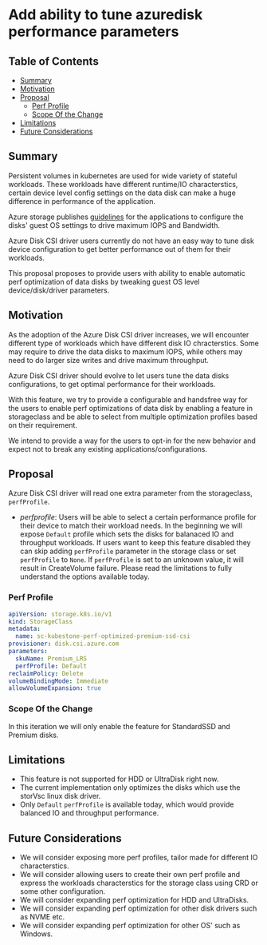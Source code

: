 # Add ability to tune azuredisk performance parameters

## Table of Contents

<!-- toc -->
- [Summary](#summary)
- [Motivation](#motivation)
- [Proposal](#proposal)
  - [Perf Profile](#perf-profile)
  - [Scope Of the Change](#scope-of-the-change)
- [Limitations](#limitations)
- [Future Considerations](#future-considerations)
<!-- /toc -->

## Summary

Persistent volumes in kubernetes are used for wide variety of stateful workloads.
These workloads have different runtime/IO characterstics, certain device level config settings
on the data disk can make a huge difference in performance of the application.

Azure storage publishes [guidelines](https://docs.microsoft.com/en-us/azure/virtual-machines/premium-storage-performance)
for the applications to configure the disks' guest OS settings to drive maximum IOPS and Bandwidth.

Azure Disk CSI driver users currently do not have an easy way to tune disk device configuration to
get better performance out of them for their workloads.

This proposal proposes to provide users with ability to enable automatic perf optimization of data
disks by tweaking guest OS level device/disk/driver parameters.

## Motivation

As the adoption of the Azure Disk CSI driver increases, we will encounter different type
of workloads which have different disk IO chracterstics. Some may require to drive the data
disks to maximum IOPS, while others may need to do larger size writes and drive maximum throughput.

Azure Disk CSI driver should evolve to let users tune the data disks configurations, to get optimal
performance for their workloads.

With this feature, we try to provide a configurable and handsfree way for the users to enable
perf optimizations of data disk by enabling a feature in storageclass and be able to select from
multiple optimization profiles based on their requirement.

We intend to provide a way for the users to opt-in for the new behavior and expect not to break
any existing applications/configurations.

## Proposal

Azure Disk CSI driver will read one extra parameter from the storageclass, `perfProfile`.

- *perfprofile*: Users will be able to select a certain performance profile for their device to match their
workload needs. In the beginning we will expose `Default` profile which sets the disks for balanaced IO and throughput
workloads. If users want to keep this feature disabled they can skip adding `perfProfile` parameter in the storage class
or set `perfProfile` to `None`. If `perfProfile` is set to an unknown value, it will result in CreateVolume failure.
Please read the limitations to fully understand the options available today.

### Perf Profile

```yaml
apiVersion: storage.k8s.io/v1
kind: StorageClass
metadata:
  name: sc-kubestone-perf-optimized-premium-ssd-csi
provisioner: disk.csi.azure.com
parameters:
  skuName: Premium_LRS
  perfProfile: Default
reclaimPolicy: Delete
volumeBindingMode: Immediate
allowVolumeExpansion: true
```

### Scope Of the Change

In this iteration we will only enable the feature for StandardSSD and Premium disks.

## Limitations

- This feature is not supported for HDD or UltraDisk right now.
- The current implementation only optimizes the disks which use the storVsc linux disk driver.
- Only `Default` `perfProfile` is available today, which would provide balanced IO and throughput performance.

## Future Considerations

- We will consider exposing more perf profiles, tailor made for different IO characterstics.
- We will consider allowing users to create their own perf profile and express the workloads characterstics for
the storage class using CRD or some other configuration.
- We will consider expanding perf optimization for HDD and UltraDisks.
- We will consider expanding perf optimization for other disk drivers such as NVME etc.
- We will consider expanding perf optimization for other OS' such as Windows.
